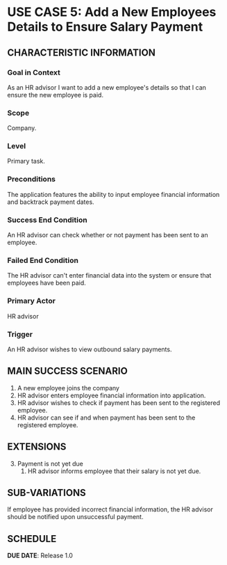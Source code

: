 # USE CASE 5: Add a New Employees Details to Ensure Salary Payment

## CHARACTERISTIC INFORMATION

### Goal in Context

As an HR advisor I want to add a new employee's details so that I can ensure the new employee is paid.

### Scope

Company.

### Level

Primary task.

### Preconditions

The application features the ability to input employee financial information and backtrack payment dates.

### Success End Condition

An HR advisor can check whether or not payment has been sent to an employee.

### Failed End Condition

The HR advisor can't enter financial data into the system or ensure that employees have been paid.

### Primary Actor

HR advisor

### Trigger

An HR advisor wishes to view outbound salary payments.

## MAIN SUCCESS SCENARIO

1. A new employee joins the company
1. HR advisor enters employee financial information into application.
2. HR advisor wishes to check if payment has been sent to the registered employee.
3. HR advisor can see if and when payment has been sent to the registered employee.

## EXTENSIONS

3. Payment is not yet due
    1. HR advisor informs employee that their salary is not yet due.

## SUB-VARIATIONS

If employee has provided incorrect financial information, the HR advisor should be notified upon unsuccessful payment.

## SCHEDULE

**DUE DATE**: Release 1.0